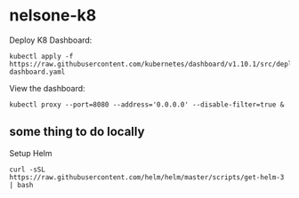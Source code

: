 # nelsone-k8
    
Deploy K8 Dashboard:
```shell
kubectl apply -f https://raw.githubusercontent.com/kubernetes/dashboard/v1.10.1/src/deploy/recommended/kubernetes-dashboard.yaml
```

View the dashboard:
```shell
kubectl proxy --port=8080 --address='0.0.0.0' --disable-filter=true &
```

## some thing to do locally

Setup Helm
```shell
curl -sSL https://raw.githubusercontent.com/helm/helm/master/scripts/get-helm-3 | bash
```
